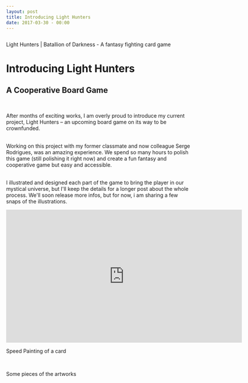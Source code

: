 ```yaml
---
layout: post
title: Introducing Light Hunters
date: 2017-03-30 - 00:00
---
```


<div class="img_row">
    <img class="col three" src="{{ site.baseurl }}/img/cover-Light-Hunters.jpg" alt="" title="Light Hunters"/><br/>
</div>
<p class="caption-blog">
Light Hunters | Batallion of Darkness - A fantasy fighting card game</p>

<div class="blog-content">
<h1 class="blog-title">Introducing Light Hunters</h1>

<h2>A Cooperative Board Game</h2>
<br/>
<p class="post-blog">After months of exciting works, I am overly proud to introduce my current project, Light Hunters – an upcoming board game on its way to be crownfunded.<br/><br/>

Working on this project with my former classmate and now colleague Serge Rodrigues, was an amazing experience. We spend so many hours to polish this game (still polishing it right now) and create a fun fantasy and cooperative game but easy and accessible.<br/><br/>

I illustrated and designed each part of the game to bring the player in our mystical universe, but I'll keep the details for a longer post about the whole process. We'll soon release more infos, but for now, i am sharing a few snaps of the illustrations.</p>


<div class="videoWrapperOuter">
<div class="img_row videoWrapperInner">
<iframe class="videoWrapperInner" width="640" height="360" src="https://www.youtube.com/embed/l8LXOMG7oys?rel=0" frameborder="0" allowfullscreen></iframe>
</div>
</div>
<p class="caption-blog">
Speed Painting of a card</p>
<div class="img_row"><br/>
    <img class="col three" src="{{ site.baseurl }}/img/Light-Hunters-Drawings.jpg" alt="" title="Light Hunters Artwork"/><br/>
</div>
<p class="caption-blog">
Some pieces of the artworks</p>

</div>